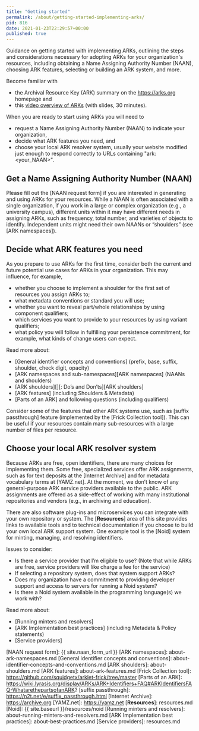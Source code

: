 ```yaml
---
title: "Getting started"
permalink: /about/getting-started-implementing-arks/
pid: 816
date: 2021-01-23T22:29:57+00:00
published: true
---
```


Guidance on getting started with implementing ARKs, outlining the steps and
considerations necessary for adopting ARKs for your organization's resources,
including obtaining a Name Assigning Authority Number (NAAN), choosing ARK
features, selecting or building an ARK system, and more.

<!--more-->

Become familiar with

- the Archival Resource Key (ARK) summary on the https://arks.org homepage and
- this [video overview of ARKs](https://youtu.be/-RkMGFCGRic) (with slides, 30 minutes).

When you are ready to start using ARKs you will need to

-   request a Name Assigning Authority Number (NAAN) to indicate your organization,
-   decide what ARK features you need, and
-   choose your local ARK resolver system, usually your website modified
    just enough to respond correctly to URLs containing "ark:<your_NAAN>".

## Get a Name Assigning Authority Number (NAAN)

Please fill out the [NAAN request form] if you are interested in generating
and using ARKs for your resources. While a NAAN is often associated with a
single organization, if you work in a large or complex organization (e.g., a
university campus), different units within it may have different needs in
assigning ARKs, such as frequency, total number, and varieties of objects to
identify. Independent units might need their own NAANs or “shoulders” (see
[ARK namespaces]).

## Decide what ARK features you need

As you prepare to use ARKs for the first time, consider both the current and
future potential use cases for ARKs in your organization. This may influence,
for example,

-   whether you choose to implement a shoulder for the first set of resources
    you assign ARKs to;
-   what metadata conventions or standard you will use;
-   whether you want to reveal part/whole relationships by using component
    qualifiers;
-   which services you want to provide to your resources by using variant
    qualifiers;
-   what policy you will follow in fulfilling your persistence commitment, 
    for example, what kinds of change users can expect.

Read more about:

-   [General identifier concepts and conventions] (prefix, base, suffix,
    shoulder, check digit, opacity)
-   [ARK namespaces and sub-namespaces][ARK namespaces] (NAANs and shoulders)
-   [ARK shoulders][][: Do’s and Don’ts][ARK shoulders]
-   [ARK features] (including Shoulders & Metadata)
-   [Parts of an ARK] and following questions (including qualifiers)

Consider some of the features that other ARK systems use, such as [suffix
passthrough] feature (implemented by the [Frick Collection tool]).
This can be useful if your resources contain many sub-resources with a large
number of files per resource.

## Choose your local ARK resolver system

Because ARKs are free, open identifiers, there are many choices for
implementing them. Some free, specialized services offer ARK assignments, such
as for text deposits at the [Internet Archive] and for metadata vocabulary
terms at [YAMZ.net]. At the moment, we don’t know of any general-purpose ARK
service providers available to the public. ARK assignments are offered as a
side-effect of working with many institutional repositories and vendors (e.g.,
in archiving and education).

There are also software plug-ins and microservices you can integrate with your
own repository or system. The [**Resources**] area of this site provides links
to available tools and to technical documentation if you choose to build your
own local ARK support system. One example tool is the [Noid] system for minting,
managing, and resolving identifiers.

Issues to consider:

-   Is there a service provider that I’m eligible to use? (Note that while
    ARKs are free, service providers will like charge a fee for the service)
-   If selecting a repository system, does that system support ARKs?
-   Does my organization have a commitment to providing developer support and
    access to servers for running a Noid system?
-   Is there a Noid system available in the programming language(s) we work
    with?

Read more about:

-   [Running minters and resolvers]
-   [ARK Implementation best practices] (including Metadata & Policy
    statements)
-   [Service providers]


[NAAN request form]: {{ site.naan_form_url }}
[ARK namespaces]: about-ark-namespaces.md
[General identifier concepts and conventions]: about-identifier-concepts-and-conventions.md
[ARK shoulders]: about-shoulders.md
[ARK features]: about-ark-features.md
[Frick Collection tool]: https://github.com/squidgetx/arklet-frick/tree/master
[Parts of an ARK]: https://wiki.lyrasis.org/display/ARKs/ARK+Identifiers+FAQ#ARKIdentifiersFAQ-WhatarethepartsofanARK?
[suffix passthrough]: https://n2t.net/e/suffix_passthrough.html
[Internet Archive]: https://archive.org
[YAMZ.net]: https://yamz.net
[**Resources**]: resources.md
[Noid]: {{ site.baseurl }}/resources/noid
[Running minters and resolvers]: about-running-minters-and-resolvers.md
[ARK Implementation best practices]: about-best-practices.md
[Service providers]: resources.md
